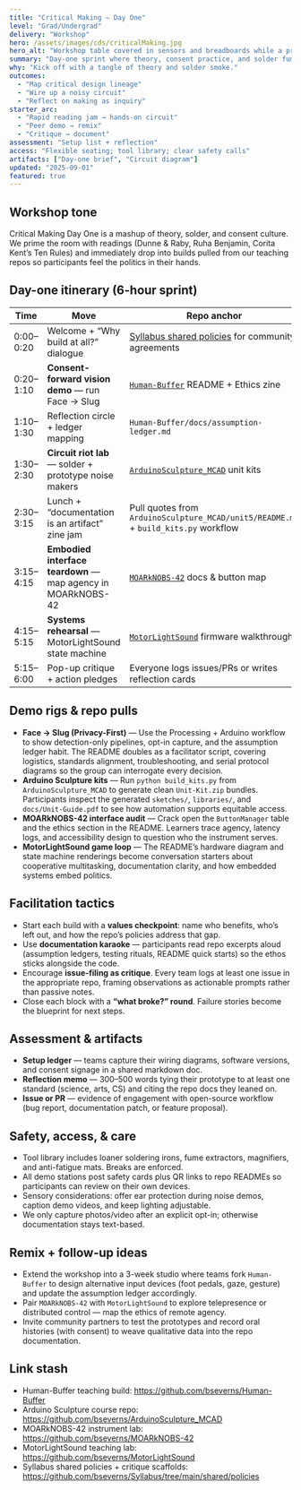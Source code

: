 ```yaml
---
title: "Critical Making — Day One"
level: "Grad/Undergrad"
delivery: "Workshop"
hero: /assets/images/cds/criticalMaking.jpg
hero_alt: "Workshop table covered in sensors and breadboards while a projection-mapped consent workflow glows overhead"
summary: "Day-one sprint where theory, consent practice, and solder fumes share the same table."
why: "Kick off with a tangle of theory and solder smoke."
outcomes:
  - "Map critical design lineage"
  - "Wire up a noisy circuit"
  - "Reflect on making as inquiry"
starter_arc:
  - "Rapid reading jam → hands-on circuit"
  - "Peer demo → remix"
  - "Critique → document"
assessment: "Setup list + reflection"
access: "Flexible seating; tool library; clear safety calls"
artifacts: ["Day-one brief", "Circuit diagram"]
updated: "2025-09-01"
featured: true
---
```


## Workshop tone
Critical Making Day One is a mashup of theory, solder, and consent culture. We prime the room with readings (Dunne & Raby, Ruha Benjamin, Corita Kent’s Ten Rules) and immediately drop into builds pulled from our teaching repos so participants feel the politics in their hands.

## Day-one itinerary (6-hour sprint)
| Time | Move | Repo anchor |
| --- | --- | --- |
| 0:00–0:20 | Welcome + “Why build at all?” dialogue | [Syllabus shared policies](https://github.com/bseverns/Syllabus/tree/main/shared/policies) for community agreements |
| 0:20–1:10 | **Consent-forward vision demo** — run Face → Slug | [`Human-Buffer`](https://github.com/bseverns/Human-Buffer) README + Ethics zine |
| 1:10–1:30 | Reflection circle + ledger mapping | `Human-Buffer/docs/assumption-ledger.md` |
| 1:30–2:30 | **Circuit riot lab** — solder + prototype noise makers | [`ArduinoSculpture_MCAD`](https://github.com/bseverns/ArduinoSculpture_MCAD) unit kits |
| 2:30–3:15 | Lunch + “documentation is an artifact” zine jam | Pull quotes from `ArduinoSculpture_MCAD/unit5/README.md` + `build_kits.py` workflow |
| 3:15–4:15 | **Embodied interface teardown** — map agency in MOARkNOBS-42 | [`MOARkNOBS-42`](https://github.com/bseverns/MOARkNOBS-42) docs & button map |
| 4:15–5:15 | **Systems rehearsal** — MotorLightSound state machine | [`MotorLightSound`](https://github.com/bseverns/MotorLightSound) firmware walkthrough |
| 5:15–6:00 | Pop-up critique + action pledges | Everyone logs issues/PRs or writes reflection cards |

## Demo rigs & repo pulls
- **Face → Slug (Privacy-First)** — Use the Processing + Arduino workflow to show detection-only pipelines, opt-in capture, and the assumption ledger habit. The README doubles as a facilitator script, covering logistics, standards alignment, troubleshooting, and serial protocol diagrams so the group can interrogate every decision.
- **Arduino Sculpture kits** — Run `python build_kits.py` from `ArduinoSculpture_MCAD` to generate clean `Unit-Kit.zip` bundles. Participants inspect the generated `sketches/`, `libraries/`, and `docs/Unit-Guide.pdf` to see how automation supports equitable access.
- **MOARkNOBS-42 interface audit** — Crack open the `ButtonManager` table and the ethics section in the README. Learners trace agency, latency logs, and accessibility design to question who the instrument serves.
- **MotorLightSound game loop** — The README’s hardware diagram and state machine renderings become conversation starters about cooperative multitasking, documentation clarity, and how embedded systems embed politics.

## Facilitation tactics
- Start each build with a **values checkpoint**: name who benefits, who’s left out, and how the repo’s policies address that gap.
- Use **documentation karaoke** — participants read repo excerpts aloud (assumption ledgers, testing rituals, README quick starts) so the ethos sticks alongside the code.
- Encourage **issue-filing as critique**. Every team logs at least one issue in the appropriate repo, framing observations as actionable prompts rather than passive notes.
- Close each block with a **“what broke?” round**. Failure stories become the blueprint for next steps.

## Assessment & artifacts
- **Setup ledger** — teams capture their wiring diagrams, software versions, and consent signage in a shared markdown doc.
- **Reflection memo** — 300–500 words tying their prototype to at least one standard (science, arts, CS) and citing the repo docs they leaned on.
- **Issue or PR** — evidence of engagement with open-source workflow (bug report, documentation patch, or feature proposal).

## Safety, access, & care
- Tool library includes loaner soldering irons, fume extractors, magnifiers, and anti-fatigue mats. Breaks are enforced.
- All demo stations post safety cards plus QR links to repo READMEs so participants can review on their own devices.
- Sensory considerations: offer ear protection during noise demos, caption demo videos, and keep lighting adjustable.
- We only capture photos/video after an explicit opt-in; otherwise documentation stays text-based.

## Remix + follow-up ideas
- Extend the workshop into a 3-week studio where teams fork `Human-Buffer` to design alternative input devices (foot pedals, gaze, gesture) and update the assumption ledger accordingly.
- Pair `MOARkNOBS-42` with `MotorLightSound` to explore telepresence or distributed control — map the ethics of remote agency.
- Invite community partners to test the prototypes and record oral histories (with consent) to weave qualitative data into the repo documentation.

## Link stash
- Human-Buffer teaching build: <https://github.com/bseverns/Human-Buffer>
- Arduino Sculpture course repo: <https://github.com/bseverns/ArduinoSculpture_MCAD>
- MOARkNOBS-42 instrument lab: <https://github.com/bseverns/MOARkNOBS-42>
- MotorLightSound teaching lab: <https://github.com/bseverns/MotorLightSound>
- Syllabus shared policies + critique scaffolds: <https://github.com/bseverns/Syllabus/tree/main/shared/policies>
